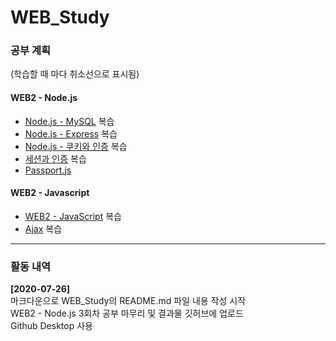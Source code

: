 WEB_Study
===

### 공부 계획

(학습할 때 마다 취소선으로 표시됨)

#### WEB2 - Node.js
- [Node.js - MySQL](https://opentutorials.org/course/3347) 복습
- [Node.js - Express](https://opentutorials.org/course/3370) 복습
- [Node.js - 쿠키와 인증](https://opentutorials.org/course/3387) 복습
- [세션과 인증](https://opentutorials.org/course/3400) 복습
- [Passport.js](https://opentutorials.org/course/3402)

#### WEB2 - Javascript
- [WEB2 - JavaScript](https://opentutorials.org/course/3085) 복습
- [Ajax](https://opentutorials.org/course/3281) 복습



***

### 활동 내역 
<b>[2020-07-26]</b>   
마크다운으로 WEB_Study의 README.md 파일 내용 작성 시작  
WEB2 - Node.js 3회차 공부 마무리 및 결과물 깃허브에 업로드  
Github Desktop 사용  

